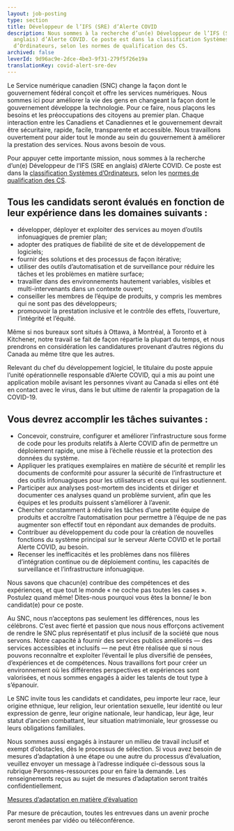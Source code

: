 ```yaml
---
layout: job-posting
type: section
title: Développeur de l’IFS (SRE) d’Alerte COVID
description: Nous sommes à la recherche d’un(e) Développeur de l’IFS (SRE en
  anglais) d’Alerte COVID. Ce poste est dans la classification Systèmes
  d’Ordinateurs, selon les normes de qualification des CS.
archived: false
leverId: 9d96ac9e-2dce-4be3-9f31-279f5f26e19a
translationKey: covid-alert-sre-dev
---
```

Le Service numérique canadien (SNC) change la façon dont le gouvernement fédéral conçoit et offre les services numériques. Nous sommes ici pour améliorer la vie des gens en changeant la façon dont le gouvernement développe la technologie. Pour ce faire, nous plaçons les besoins et les préoccupations des citoyens au premier plan. Chaque interaction entre les Canadiens et Canadiennes et le gouvernement devrait être sécuritaire, rapide, facile, transparente et accessible. Nous travaillons ouvertement pour aider tout le monde au sein du gouvernement à améliorer la prestation des services. Nous avons besoin de vous.

Pour appuyer cette importante mission, nous sommes à la recherche d’un(e) Développeur de l’IFS (SRE en anglais) d’Alerte COVID. Ce poste est dans la [classification Systèmes d’Ordinateurs](https://www.tbs-sct.gc.ca/agreements-conventions/view-visualiser-fra.aspx?id=1#toc12259212260), selon les [normes de qualification des CS](https://www.canada.ca/fr/secretariat-conseil-tresor/services/dotation/normes-qualification/centrale.html#cs).

## Tous les candidats seront évalués en fonction de leur expérience dans les domaines suivants :

* développer, déployer et exploiter des services au moyen d’outils infonuagiques de premier plan;
* adopter des pratiques de fiabilité de site et de développement de logiciels;
* fournir des solutions et des processus de façon itérative;
* utiliser des outils d’automatisation et de surveillance pour réduire les tâches et les problèmes en matière surface;
* travailler dans des environnements hautement variables, visibles et multi-intervenants dans un contexte ouvert;
* conseiller les membres de l’équipe de produits, y compris les membres qui ne sont pas des développeurs;
* promouvoir la prestation inclusive et le contrôle des effets, l’ouverture, l’intégrité et l’équité.

Même si nos bureaux sont situés à Ottawa, à Montréal, à Toronto et à Kitchener, notre travail se fait de façon répartie la plupart du temps, et nous prendrons en considération les candidatures provenant d’autres régions du Canada au même titre que les autres.

Relevant du chef du développement logiciel, le titulaire du poste appuie l’unité opérationnelle responsable d’Alerte COVID, qui a mis au point une application mobile avisant les personnes vivant au Canada si elles ont été en contact avec le virus, dans le but ultime de ralentir la propagation de la COVID-19. 

## Vous devrez accomplir les tâches suivantes :

* Concevoir, construire, configurer et améliorer l’infrastructure sous forme de code pour les produits relatifs à Alerte COVID afin de permettre un déploiement rapide, une mise à l’échelle réussie et la protection des données du système.
* Appliquer les pratiques exemplaires en matière de sécurité et remplir les documents de conformité pour assurer la sécurité de l’infrastructure et des outils infonuagiques pour les utilisateurs et ceux qui les soutiennent.
* Participer aux analyses post-mortem des incidents et diriger et documenter ces analyses quand un problème survient, afin que les équipes et les produits puissent s’améliorer à l’avenir.
* Chercher constamment à réduire les tâches d’une petite équipe de produits et accroître l’automatisation pour permettre à l’équipe de ne pas augmenter son effectif tout en répondant aux demandes de produits.
* Contribuer au développement du code pour la création de nouvelles fonctions du système principal sur le serveur Alerte COVID et le portail Alerte COVID, au besoin.
* Recenser les inefficacités et les problèmes dans nos filières d’intégration continue ou de déploiement continu, les capacités de surveillance et l’infrastructure infonuagique.

Nous savons que chacun(e) contribue des compétences et des expériences, et que tout le monde « ne coche pas toutes les cases ». Postulez quand même! Dites-nous pourquoi vous êtes la bonne/ le bon candidat(e) pour ce poste.

Au SNC, nous n’acceptons pas seulement les différences, nous les célébrons. C’est avec fierté et passion que nous nous efforçons activement de rendre le SNC plus représentatif et plus inclusif de la société que nous servons. Notre capacité à fournir des services publics améliorés — des services accessibles et inclusifs — ne peut être réalisée que si nous pouvons reconnaître et exploiter l’éventail le plus diversifié de pensées, d’expériences et de compétences. Nous travaillons fort pour créer un environnement où les différentes perspectives et expériences sont valorisées, et nous sommes engagés à aider les talents de tout type à s’épanouir.

Le SNC invite tous les candidats et candidates, peu importe leur race, leur origine ethnique, leur religion, leur orientation sexuelle, leur identité ou leur expression de genre, leur origine nationale, leur handicap, leur âge, leur statut d’ancien combattant, leur situation matrimoniale, leur grossesse ou leurs obligations familiales.

Nous sommes aussi engagés à instaurer un milieu de travail inclusif et exempt d’obstacles, dès le processus de sélection. Si vous avez besoin de mesures d’adaptation à une étape ou une autre du processus d’évaluation, veuillez envoyer un message à l’adresse indiquée ci-dessous sous la rubrique Personnes-ressources pour en faire la demande. Les renseignements reçus au sujet de mesures d’adaptation seront traités confidentiellement.

[Mesures d’adaptation en matière d’évaluation](https://www.canada.ca/fr/commission-fonction-publique/services/mesures-d-adaptation-matiere-evaluation.html)

Par mesure de précaution, toutes les entrevues dans un avenir proche seront menées par vidéo ou téléconférence.